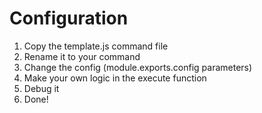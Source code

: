 # Configuration

1. Copy the template.js command file
2. Rename it to your command
3. Change the config (module.exports.config parameters)
4. Make your own logic in the execute function
5. Debug it
6. Done!
